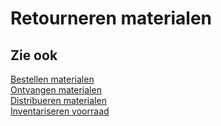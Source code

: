 # Retourneren materialen

## Zie ook

[Bestellen materialen](../bestellen-materialen/)  
[Ontvangen materialen](../ontvangen-materialen/)  
[Distribueren materialen](../distribueren-materialen/)  
[Inventariseren voorraad](../inventariseren-voorraad/)

